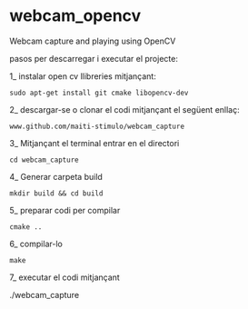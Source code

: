 # webcam_opencv
Webcam capture and playing using OpenCV

pasos per descarregar i executar el projecte:

1_ instalar open cv llibreries mitjançant:

    sudo apt-get install git cmake libopencv-dev
    
2_  descargar-se o clonar el codi mitjançant el següent enllaç:

    www.github.com/maiti-stimulo/webcam_capture
    
3_ Mitjançant el terminal entrar en el directori

    cd webcam_capture
    
4_ Generar carpeta build

    mkdir build && cd build
    
5_ preparar codi per compilar

    cmake ..
    
6_ compilar-lo

    make
    
7_ executar el codi mitjançant 

./webcam_capture
